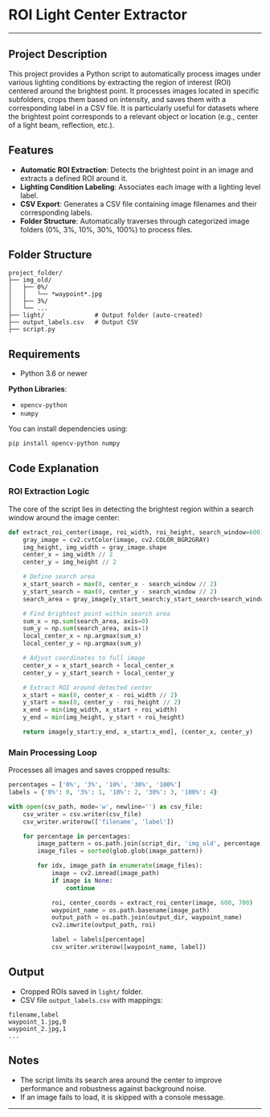 # ROI Light Center Extractor

---

## Project Description

This project provides a Python script to automatically process images under various lighting conditions by extracting the region of interest (ROI) centered around the brightest point. It processes images located in specific subfolders, crops them based on intensity, and saves them with a corresponding label in a CSV file. It is particularly useful for datasets where the brightest point corresponds to a relevant object or location (e.g., center of a light beam, reflection, etc.).

## Features

- **Automatic ROI Extraction**: Detects the brightest point in an image and extracts a defined ROI around it.
- **Lighting Condition Labeling**: Associates each image with a lighting level label.
- **CSV Export**: Generates a CSV file containing image filenames and their corresponding labels.
- **Folder Structure**: Automatically traverses through categorized image folders (0%, 3%, 10%, 30%, 100%) to process files.

## Folder Structure

```
project_folder/
├── img_old/
│   ├── 0%/
│   │   └── *waypoint*.jpg
│   ├── 3%/
│   └── ...
├── light/              # Output folder (auto-created)
├── output_labels.csv   # Output CSV
├── script.py
```

## Requirements

- Python 3.6 or newer

**Python Libraries**:
- `opencv-python`
- `numpy`

You can install dependencies using:
```bash
pip install opencv-python numpy
```

## Code Explanation

### ROI Extraction Logic

The core of the script lies in detecting the brightest region within a search window around the image center:

```python
def extract_roi_center(image, roi_width, roi_height, search_window=600):
    gray_image = cv2.cvtColor(image, cv2.COLOR_BGR2GRAY)
    img_height, img_width = gray_image.shape
    center_x = img_width // 2
    center_y = img_height // 2

    # Define search area
    x_start_search = max(0, center_x - search_window // 2)
    y_start_search = max(0, center_y - search_window // 2)
    search_area = gray_image[y_start_search:y_start_search+search_window, x_start_search:x_start_search+search_window]

    # Find brightest point within search area
    sum_x = np.sum(search_area, axis=0)
    sum_y = np.sum(search_area, axis=1)
    local_center_x = np.argmax(sum_x)
    local_center_y = np.argmax(sum_y)

    # Adjust coordinates to full image
    center_x = x_start_search + local_center_x
    center_y = y_start_search + local_center_y

    # Extract ROI around detected center
    x_start = max(0, center_x - roi_width // 2)
    y_start = max(0, center_y - roi_height // 2)
    x_end = min(img_width, x_start + roi_width)
    y_end = min(img_height, y_start + roi_height)

    return image[y_start:y_end, x_start:x_end], (center_x, center_y)
```

### Main Processing Loop

Processes all images and saves cropped results:

```python
percentages = ['0%', '3%', '10%', '30%', '100%']
labels = {'0%': 0, '3%': 1, '10%': 2, '30%': 3, '100%': 4}

with open(csv_path, mode='w', newline='') as csv_file:
    csv_writer = csv.writer(csv_file)
    csv_writer.writerow(['filename', 'label'])

    for percentage in percentages:
        image_pattern = os.path.join(script_dir, 'img_old', percentage, '*waypoint*.jpg')
        image_files = sorted(glob.glob(image_pattern))

        for idx, image_path in enumerate(image_files):
            image = cv2.imread(image_path)
            if image is None:
                continue

            roi, center_coords = extract_roi_center(image, 600, 700)
            waypoint_name = os.path.basename(image_path)
            output_path = os.path.join(output_dir, waypoint_name)
            cv2.imwrite(output_path, roi)

            label = labels[percentage]
            csv_writer.writerow([waypoint_name, label])
```

## Output

- Cropped ROIs saved in `light/` folder.
- CSV file `output_labels.csv` with mappings:

```csv
filename,label
waypoint_1.jpg,0
waypoint_2.jpg,1
...
```

## Notes

- The script limits its search area around the center to improve performance and robustness against background noise.
- If an image fails to load, it is skipped with a console message.

---

